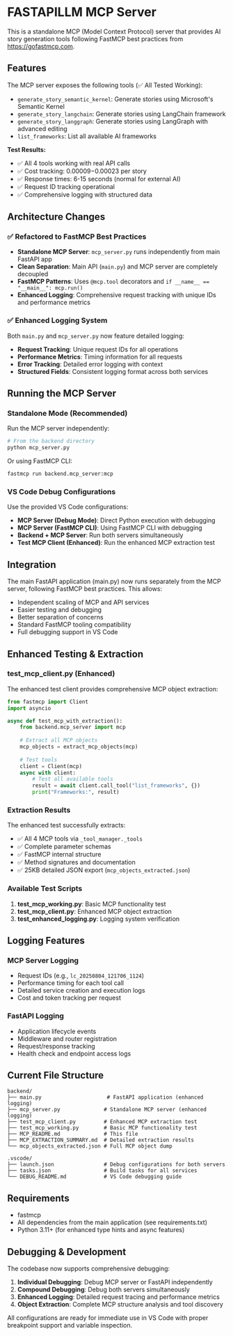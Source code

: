 # FASTAPILLM MCP Server

This is a standalone MCP (Model Context Protocol) server that provides AI story generation tools following FastMCP best practices from https://gofastmcp.com.

## Features

The MCP server exposes the following tools (✅ All Tested Working):

- `generate_story_semantic_kernel`: Generate stories using Microsoft's Semantic Kernel
- `generate_story_langchain`: Generate stories using LangChain framework  
- `generate_story_langgraph`: Generate stories using LangGraph with advanced editing
- `list_frameworks`: List all available AI frameworks

**Test Results:**
- ✅ All 4 tools working with real API calls
- ✅ Cost tracking: $0.00009-$0.00023 per story
- ✅ Response times: 6-15 seconds (normal for external AI)
- ✅ Request ID tracking operational
- ✅ Comprehensive logging with structured data

## Architecture Changes

### ✅ Refactored to FastMCP Best Practices
- **Standalone MCP Server**: `mcp_server.py` runs independently from main FastAPI app
- **Clean Separation**: Main API (`main.py`) and MCP server are completely decoupled
- **FastMCP Patterns**: Uses `@mcp.tool` decorators and `if __name__ == "__main__": mcp.run()`
- **Enhanced Logging**: Comprehensive request tracking with unique IDs and performance metrics

### ✅ Enhanced Logging System
Both `main.py` and `mcp_server.py` now feature detailed logging:

- **Request Tracking**: Unique request IDs for all operations
- **Performance Metrics**: Timing information for all requests
- **Error Tracking**: Detailed error logging with context
- **Structured Fields**: Consistent logging format across both services

## Running the MCP Server

### Standalone Mode (Recommended)

Run the MCP server independently:

```bash
# From the backend directory
python mcp_server.py
```

Or using FastMCP CLI:

```bash
fastmcp run backend.mcp_server:mcp
```

### VS Code Debug Configurations

Use the provided VS Code configurations:

- **MCP Server (Debug Mode)**: Direct Python execution with debugging
- **MCP Server (FastMCP CLI)**: Using FastMCP CLI with debugging
- **Backend + MCP Server**: Run both servers simultaneously
- **Test MCP Client (Enhanced)**: Run the enhanced MCP extraction test

## Integration

The main FastAPI application (main.py) now runs separately from the MCP server, following FastMCP best practices. This allows:

- Independent scaling of MCP and API services
- Easier testing and debugging
- Better separation of concerns
- Standard FastMCP tooling compatibility
- Full debugging support in VS Code

## Enhanced Testing & Extraction

### test_mcp_client.py (Enhanced)

The enhanced test client provides comprehensive MCP object extraction:

```python
from fastmcp import Client
import asyncio

async def test_mcp_with_extraction():
    from backend.mcp_server import mcp
    
    # Extract all MCP objects
    mcp_objects = extract_mcp_objects(mcp)
    
    # Test tools
    client = Client(mcp)
    async with client:
        # Test all available tools
        result = await client.call_tool("list_frameworks", {})
        print("Frameworks:", result)
```

### Extraction Results

The enhanced test successfully extracts:
- ✅ All 4 MCP tools via `_tool_manager._tools`
- ✅ Complete parameter schemas
- ✅ FastMCP internal structure
- ✅ Method signatures and documentation
- ✅ 25KB detailed JSON export (`mcp_objects_extracted.json`)

### Available Test Scripts

1. **test_mcp_working.py**: Basic MCP functionality test
2. **test_mcp_client.py**: Enhanced MCP object extraction
3. **test_enhanced_logging.py**: Logging system verification

## Logging Features

### MCP Server Logging
- Request IDs (e.g., `lc_20250804_121706_1124`)
- Performance timing for each tool call
- Detailed service creation and execution logs
- Cost and token tracking per request

### FastAPI Logging
- Application lifecycle events
- Middleware and router registration
- Request/response tracking
- Health check and endpoint access logs

## Current File Structure

```
backend/
├── main.py                     # FastAPI application (enhanced logging)
├── mcp_server.py              # Standalone MCP server (enhanced logging)
├── test_mcp_client.py         # Enhanced MCP extraction test
├── test_mcp_working.py        # Basic MCP functionality test
├── MCP_README.md              # This file
├── MCP_EXTRACTION_SUMMARY.md  # Detailed extraction results
└── mcp_objects_extracted.json # Full MCP object dump

.vscode/
├── launch.json                # Debug configurations for both servers
├── tasks.json                 # Build tasks for all services
└── DEBUG_README.md            # VS Code debugging guide
```

## Requirements

- fastmcp
- All dependencies from the main application (see requirements.txt)
- Python 3.11+ (for enhanced type hints and async features)

## Debugging & Development

The codebase now supports comprehensive debugging:

1. **Individual Debugging**: Debug MCP server or FastAPI independently
2. **Compound Debugging**: Debug both servers simultaneously  
3. **Enhanced Logging**: Detailed request tracing and performance metrics
4. **Object Extraction**: Complete MCP structure analysis and tool discovery

All configurations are ready for immediate use in VS Code with proper breakpoint support and variable inspection.